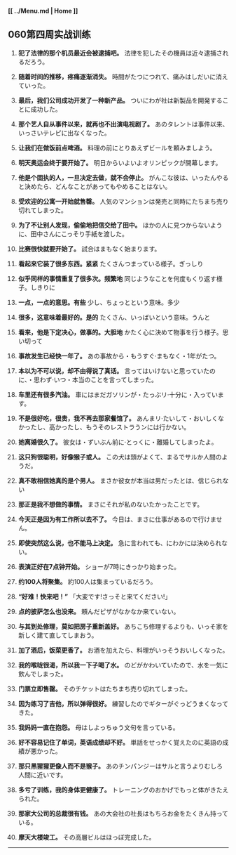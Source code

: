 **[[ ../Menu.md | Home ]]**
## 060第四周实战训练
1. **犯了法律的那个机员最近会被逮捕吧。**
法律を犯したその機員は近々逮捕されるだろう。

2. **随着时间的推移，疼痛逐渐消失。**
時間がたつにつれて、痛みはしだいに消えていった。

3. **最后，我们公司成功开发了一种新产品。**
ついにわが社は新製品を開発することに成功した。

4. **那个艺人自从事件以来，就再也不出演电视剧了。**
あのタレントは事件以来、いっさいテレピに出なくなった。

5. **让我们在做饭前点啤酒。**
料理の前にとりあえずビールを頼みましよう。

6. **明天奥运会终于要开始了。**
明日からいよいよオリンピックが開幕します。

7. **他是个固执的人，一旦决定去做，就不会停止。**
がんこな彼は、いったんやると決めたら、どんなことがあってもやめることはない。

8. **受欢迎的公寓一开始就售罄。**
人気のマンションは発売と同時にたちまち売り切れてしまった。

9. **为了不让别人发现，偷偷地把信交给了田中。**
ほかの人に見つからないように、田中さんにこっそり手紙を渡した。

10. **比赛很快就要开始了。**
試合はまもなく始まります。

11. **看起来它装了很多东西。紧紧**
たくさんつまっている様子。ぎっしり

12. **似乎同样的事情重复了很多次。频繁地**
同じようなことを何度もくり返す様子。しきりに

13. **一点，一点的意思。有些**
少し、ちょっとという意味。多少

14. **很多，这意味着最好的。是的**
たくさん、いっばいという意味。うんと

15. **看来，他是下定决心，做事的。大胆地**
かたく心に決めて物事を行う様子。思い切って

16. **事故发生已经快一年了。**
あの事故から・もうすぐ·まもなく・1年がたつ。

17. **本以为不可以说，却不由得说了真话。**
言ってはいけないと思っていたのに、・思わず·いつ・本当のことを言ってしまった。

18. **车里还有很多汽油。**
車にはまだガソリンが・たっぶリ·十分に・入っています。

19. **不是很好吃，很贵，我不再去那家餐馆了。**
あんまリ·たいして・おいしくなかったし、高かったし、もうそのレストラうンには行かない。

20. **她离婚很久了。**
彼女は・ずいぶん前に·とっくに・離婚してしまったよ。

1. **这只狗很聪明，好像猴子或人。**
この犬は頭がよくて、まるでサルか人間のようだ。

2. **真不敢相信她真的是个男人。**
まさか彼女が本当は男だったとは、信じられない

3. **那正是我不想做的事情。**
まさにそれが私のないたかったことです。

4. **今天正是因为有工作所以去不了。**
今日は、まさに仕事があるので行けません。

1. **即使突然这么说，也不能马上决定。**
急に言われても、にわかには決められない。

2. **表演正好在7点钟开始。**
ショーが7時にきっかり始まった。

3. **约100人将聚集。**
約100人は集まっているだろう。

4. **“好难！快来吧！”**
「大変です!さっそと来てください!」

1. **点的披萨怎么也没来。**
頼んだピザがなかなか来ていない。

2. **与其到处修理，莫如把房子重新盖好。**
あちこち修理するよりも、いっそ家を新しく建て直してしまおう。

3. **加了酒后，饭菜更香了。**
お酒を加えたら、料理がいっそうおいしくなった。

4. **我的喉咙很渴，所以我一下子喝了水。**
のどがかわいていたので、水を一気に飲んでしまった。

1. **门票立即售罄。**
そのチケットはたちまち売り切れてしまった。

2. **因为练习了吉他，所以弹得很好。**
練習したのでギターがぐっどうまくなってきた。

3. **我妈妈一直在抱怨。**
母はしよっちゅう文句を言っている。

4. **好不容易记住了单词，英语成绩却不好。**
単話をせっかく覚えたのに英語の成績が悪かった。

1. **那只黑猩猩更像人而不是猴子。**
あのチンパンジーはサルと言うよりむしろ人間に近いです。

2. **多亏了训练，我的身体更健康了。**
トレーニングのおかげでもっと体がきたえられた。

3. **那家大公司的总裁很有钱。**
あの大会社の社長はもちろお金をたくきん持っている。

4. **摩天大楼竣工。**
その高層ビルはほっぼ完成した。

---
